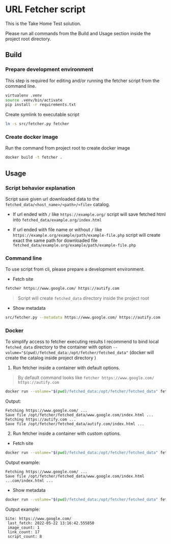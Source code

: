 # URL Fetcher script

This is the Take Home Test solution.

Please run all commands from the Build and Usage section inside the project root directory.

## Build

### Prepare development environment

This step is required for editing and/or running the fetcher script from the command line.

```bash
virtualenv .venv
source .venv/bin/activate
pip install -r requirements.txt
```

Create symlink to executable script

```bash
ln -s src/fetcher.py fetcher
```

### Create docker image

Run the command from project root to create docker image

```bash
docker build -t fetcher .
```

## Usage

### Script behavior explanation

Script save given url downloaded data to the `fetched_data/<host_name>/<path>/<file>` catalog.

- If url ended with `/` like `https://example.org/` script will save fetched html into `fetched_data/example.org/index.html`

- If url ended with file name or without `/` like `https://example.org/example/path/example-file.php` script will create exact the same path for downloaded file `fetched_data/example.org/example/path/example-file.php`

### Command line

To use script from cli, please prepare a development environment.

- Fetch site

```bash
fetcher https://www.google.com/ https://autify.com
```

> Script will create `fetched_data` directory inside the project root

- Show metadata

```bash
src/fetcher.py --metadata https://www.google.com/ https://autify.com
```

### Docker

To simplify access to fetcher executing results I recommend to bind local `fetched_data` directory to the container with option `--volume="$(pwd)/fetched_data:/opt/fetcher/fetched_data"` (docker will create the catalog inside project directory )

1. Run fetcher inside a container with default options.

> By default command looks like `fetcher https://www.google.com/ https://autify.com`

```bash
docker run --volume="$(pwd)/fetched_data:/opt/fetcher/fetched_data" fetcher:latest
```

Output:

```stdout
Fetching https://www.google.com/ ...
Save file /opt/fetcher/fetched_data/www.google.com/index.html ...
Fetching https://autify.com ...
Save file /opt/fetcher/fetched_data/autify.com/index.html ...
```

2. Run fetcher inside a container with custom options.

- Fetch site

```bash
docker run --volume="$(pwd)/fetched_data:/opt/fetcher/fetched_data" fetcher:latest fetcher https://www.google.com/
```

Output example:

```stdout
Fetching https://www.google.com/ ...
Save file /opt/fetcher/fetched_data/www.google.com/index.html ...com/index.html ...
```

- Show metadata

```bash
docker run --volume="$(pwd)/fetched_data:/opt/fetcher/fetched_data" fetcher:latest fetcher --metadata https://www.google.com/
```

Output example:

```stdout
Site: https://www.google.com/
 last_fetch: 2022-05-22 13:16:42.555850
 image_count: 1
 link_count: 17
 script_count: 8
```

